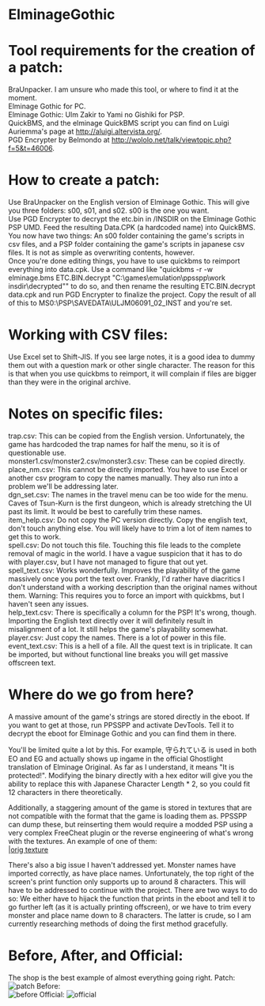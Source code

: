 # ElminageGothic

# Tool requirements for the creation of a patch:
  BraUnpacker. I am unsure who made this tool, or where to find it at the moment.  
  Elminage Gothic for PC.  
  Elminage Gothic: Ulm Zakir to Yami no Gishiki for PSP.  
  QuickBMS, and the elminage QuickBMS script you can find on Luigi Auriemma's page at http://aluigi.altervista.org/.  
  PGD Encrypter by Belmondo at http://wololo.net/talk/viewtopic.php?f=5&t=46006.  

# How to create a patch:
  Use BraUnpacker on the English version of Elminage Gothic. This will give you three folders: s00, s01, and s02. s00 is the one you want.  
  Use PGD Encrypter to decrypt the etc.bin in /INSDIR on the Elminage Gothic PSP UMD. Feed the resulting Data.CPK (a hardcoded name) into QuickBMS.   
  You now have two things: An s00 folder containing the game's scripts in csv files, and a PSP folder containing the game's scripts in japanese csv files. It is not as simple as overwriting contents, however.  
  Once you're done editing things, you have to use quickbms to reimport everything into data.cpk. Use a command like "quickbms -r -w elminage.bms ETC.BIN.decrypt "C:\games\emulation\ppsspp\work insdir\decrypted"" to do so, and then rename the resulting ETC.BIN.decrypt data.cpk and run PGD Encrypter to finalize the project. Copy the result of all of this to MS0:\PSP\SAVEDATA\ULJM06091_02_INST and you're set.  

# Working with CSV files:
Use Excel set to Shift-JIS. If you see large notes, it is a good idea to dummy them out with a question mark or other single character. The reason for this is that when you use quickbms to reimport, it will complain if files are bigger than they were in the original archive.   

# Notes on specific files:
trap.csv: This can be copied from the English version. Unfortunately, the game has hardcoded the trap names for half the menu, so it is of questionable use.  
monster1.csv/monster2.csv/monster3.csv: These can be copied directly.  
place_nm.csv: This cannot be directly imported. You have to use Excel or another csv program to copy the names manually. They also run into a problem we'll be addressing later.  
dgn_set.csv: The names in the travel menu can be too wide for the menu. Caves of Tsun-Kurn is the first dungeon, which is already stretching the UI past its limit. It would be best to carefully trim these names.  
item_help.csv: Do not copy the PC version directly. Copy the english text, don't touch anything else. You will likely have to trim a lot of item names to get this to work.   
spell.csv: Do not touch this file. Touching this file leads to the complete removal of magic in the world. I have a vague suspicion that it has to do with player.csv, but I have not managed to figure that out yet.  
spell_text.csv: Works wonderfully. Improves the playability of the game massively once you port the text over. Frankly, I'd rather have diacritics I don't understand with a working description than the original names without them. Warning: This requires you to force an import with quickbms, but I haven't seen any issues.  
help_text.csv: There is specifically a column for the PSP! It's wrong, though. Importing the English text directly over it will definitely result in misalignment of a lot. It still helps the game's playability somewhat.  
player.csv: Just copy the names. There is a lot of power in this file.  
event_text.csv: This is a hell of a file. All the quest text is in triplicate. It can be imported, but without functional line breaks you will get massive offscreen text.  

# Where do we go from here?
A massive amount of the game's strings are stored directly in the eboot. If you want to get at those, run PPSSPP and activate DevTools. Tell it to decrypt the eboot for Elminage Gothic and you can find them in there.   

You'll be limited quite a lot by this. For example, 守られている is used in both EO and EG and actually shows up ingame in the official Ghostlight translation of Elminage Original. As far as I understand, it means "It is protected!". Modifying the binary directly with a hex editor will give you the ability to replace this with Japanese Character Length * 2, so you could fit 12 characters in there theoretically.   

Additionally, a staggering amount of the game is stored in textures that are not compatible with the format that the game is loading them as. PPSSPP can dump these, but reinserting them would require a modded PSP using a very complex FreeCheat plugin or the reverse engineering of what's wrong with the textures. An example of one of them:   
|[orig texture](http://imgur.com/4Knozx8.png)

There's also a big issue I haven't addressed yet. Monster names have imported correctly, as have place names. Unfortunately, the top right of the screen's print function only supports up to around 8 characters. This will have to be addressed to continue with the project. There are two ways to do so: We either have to hijack the function that prints in the eboot and tell it to go further left (as it is actually printing offscreen), or we have to trim every monster and place name down to 8 characters. The latter is crude, so I am currently researching methods of doing the first method gracefully.   

# Before, After, and Official:

The shop is the best example of almost everything going right. 
Patch:  
![patch](http://i.imgur.com/9ksrJH6.jpg)
Before:  
![before](http://i.imgur.com/fJjiEet.jpg)
Official: 
![official](http://images.akamai.steamusercontent.com/ugc/93847375950866889/5D4655924F3C3E326C0B0968313430490F68F214/)
